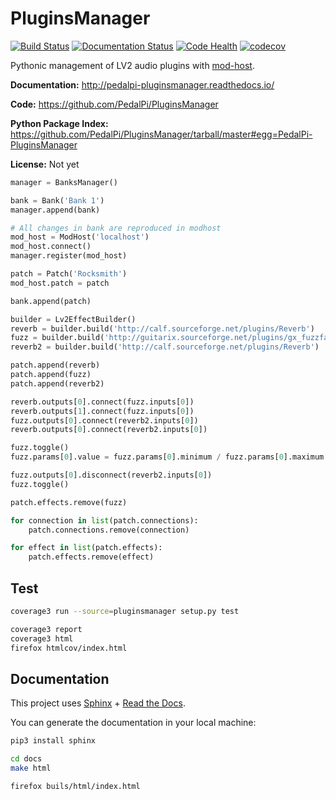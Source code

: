 # PluginsManager

[![Build Status](https://travis-ci.org/PedalPi/PluginsManager.svg?branch=master)](https://travis-ci.org/PedalPi/PluginsManager) [![Documentation Status](https://readthedocs.org/projects/pedalpi-pluginsmanager/badge/?version=latest)](http://pedalpi-pluginsmanager.readthedocs.io/?badge=latest) [![Code Health](https://landscape.io/github/PedalPi/PluginsManager/master/landscape.svg?style=flat)](https://landscape.io/github/PedalPi/PluginsManager/master) [![codecov](https://codecov.io/gh/PedalPi/PluginsManager/branch/master/graph/badge.svg)](https://codecov.io/gh/PedalPi/PluginsManager)

Pythonic management of LV2 audio plugins with [mod-host](https://github.com/moddevices/mod-host).

**Documentation:**
   http://pedalpi-pluginsmanager.readthedocs.io/

**Code:**
   https://github.com/PedalPi/PluginsManager

**Python Package Index:**
   https://github.com/PedalPi/PluginsManager/tarball/master#egg=PedalPi-PluginsManager

**License:**
   Not yet

```python
manager = BanksManager()

bank = Bank('Bank 1')
manager.append(bank)

# All changes in bank are reproduced in modhost
mod_host = ModHost('localhost')
mod_host.connect()
manager.register(mod_host)

patch = Patch('Rocksmith')
mod_host.patch = patch

bank.append(patch)

builder = Lv2EffectBuilder()
reverb = builder.build('http://calf.sourceforge.net/plugins/Reverb')
fuzz = builder.build('http://guitarix.sourceforge.net/plugins/gx_fuzzfacefm_#_fuzzfacefm_')
reverb2 = builder.build('http://calf.sourceforge.net/plugins/Reverb')

patch.append(reverb)
patch.append(fuzz)
patch.append(reverb2)

reverb.outputs[0].connect(fuzz.inputs[0])
reverb.outputs[1].connect(fuzz.inputs[0])
fuzz.outputs[0].connect(reverb2.inputs[0])
reverb.outputs[0].connect(reverb2.inputs[0])

fuzz.toggle()
fuzz.params[0].value = fuzz.params[0].minimum / fuzz.params[0].maximum

fuzz.outputs[0].disconnect(reverb2.inputs[0])
fuzz.toggle()

patch.effects.remove(fuzz)

for connection in list(patch.connections):
    patch.connections.remove(connection)

for effect in list(patch.effects):
    patch.effects.remove(effect)
```

## Test

```bash
coverage3 run --source=pluginsmanager setup.py test

coverage3 report
coverage3 html
firefox htmlcov/index.html
```

## Documentation

This project uses [Sphinx](http://www.sphinx-doc.org/) + [Read the Docs](readthedocs.org).

You can generate the documentation in your local machine: 

```bash
pip3 install sphinx

cd docs
make html

firefox buils/html/index.html
```
